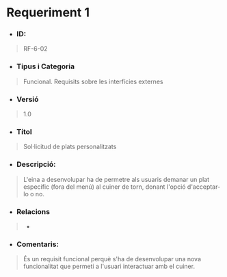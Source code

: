 # **Requeriment 1**

- ### **ID:**
> RF-6-02

- ### **Tipus i Categoria**
> Funcional. Requisits sobre les interfícies externes

- ### **Versió** 
> 1.0

- ### **Títol**
> Sol·licitud de plats personalitzats

- ### **Descripció:** 
> L'eina a desenvolupar ha de permetre als usuaris demanar un plat específic (fora del menú) al cuiner de torn, donant l'opció d'acceptar-lo o no.

- ### **Relacions** 
> -

- ### **Comentaris:** 
> És un requisit funcional perquè s'ha de desenvolupar una nova funcionalitat que permeti a l'usuari interactuar amb el cuiner.
